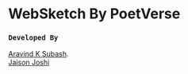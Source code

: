 # WebSketch By PoetVerse

### `Developed By`

[Aravind K Subash](https://github.com/iamAravindks).
<br/>
[Jaison Joshi](https://github.com/jaisonjoshi)
